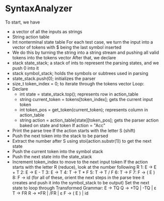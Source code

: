 # SyntaxAnalyzer

To start, we have 
- a vector of all the inputs as strings
- String action table
- Int nonterminal state table
For each test case, we turn the input into a vector of tokens with $ being the last symbol inserted 
- We do this by turning the string into a string stream and pushing all valid tokens into the tokens vector 
After that, we declare
- stack<int> state_stack; a stack of ints to represent the parsing states, and we push 0 into it
- stack<string> symbol_stack; holds the symbols or subtrees used in parsing
- state_stack.push(0); initializes the parser
- size_t token_index = 0; to iterate through the tokens vector 
Loop:
- Declare
  - int state = state_stack.top(); represents row in action_table
  - string current_token = tokens[token_index]; gets the current input token
  - int token_pos = get_token(current_token); represents column in action_table
  - string action = action_table[state][token_pos]; gets the parser action baked on state and token
If action = "Acc"
- Print the parse tree
If the action starts with the letter S (shift)
- Push the next token into the stack to be parsed 
- Extract the number after S using stoi(action.substr(1)) to get the next state
- Push the current token into the symbol stack
- Push the next state into the state_stack
- Increment token_index to move to the next input token
If the action starts with the letter R (reduce), look at the number following R
1: E -> E + T
2: E -> E - T
3: E -> T
4: T -> T * F
5: T -> T / F
6: T -> F
7: F -> ( E )
8: F -> id
(for all of these, orient the next steps in the parse tree it creates and push it into the symbol_stack to be output)
Set the next state to loop through 
Transformed Grammar: 
E -> TQ 
Q -> +TQ | -TQ | ε
T -> FR 
R -> *FR | /FR | ε 
F -> ( E ) | id
